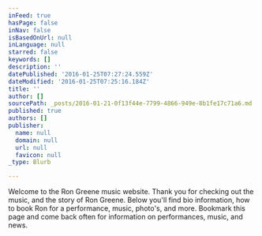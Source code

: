 ```yaml
---
inFeed: true
hasPage: false
inNav: false
isBasedOnUrl: null
inLanguage: null
starred: false
keywords: []
description: ''
datePublished: '2016-01-25T07:27:24.559Z'
dateModified: '2016-01-25T07:25:16.184Z'
title: ''
author: []
sourcePath: _posts/2016-01-21-0f13f44e-7799-4866-949e-8b1fe17c71a6.md
published: true
authors: []
publisher:
  name: null
  domain: null
  url: null
  favicon: null
_type: Blurb

---
```

Welcome to the Ron Greene music website.  Thank you for checking out the music, and the story of Ron Greene.  Below you'll find bio information, how to book Ron for a performance, music, photo's, and more.  Bookmark this page and come back often for information on performances, music, and news.